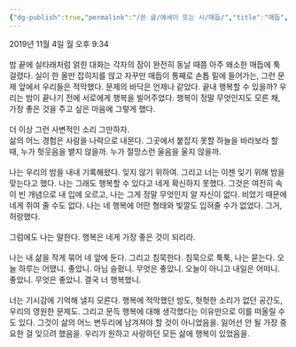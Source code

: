 ```yaml
---
{"dg-publish":true,"permalink":"/쓴 글/에세이 또는 시/매듭/","title":"매듭","tags":["행복","대화","밤"],"noteIcon":""}
---
```


2019년 11월 4일 월 오후 9:34<br/>
<br/>
밤 끝에 실타래처럼 얽힌 대화는 각자의 잠이 완전히 동날 때쯤 아주 왜소한 매듭에 툭 걸렸다. 실이 한 올만 잡히지를 않고 자꾸만 매듭이 통째로 손톱 밑에 들어가는, 그런 문제 앞에서 우리들은 적막했다. 문제의 바닥은 언제나 같았다. 끝내 행복할 수 있을까? 우리는 밤이 끝나기 전에 서로에게 행복을 빌어주었다. 행복이 정말 무엇인지도 모른 채, 가장 좋은 것을 주고 싶은 마음에 그렇게 했다.<br/>
<br/>
더 이상 그런 사변적인 소리 그만하자.<br/>
삶의 어느 경험은 사람을 나락으로 내몬다. 그곳에서 붙잡지 못할 하늘을 바라보라 할 때, 누가 헛웃음을 뱉지 않을까. 누가 절망스런 울음을 울지 않을까.<br/>
<br/>
나는 우리의 밤을 내내 기록해왔다. 잊지 않기 위하여. 그리고 너는 이젠 잊기 위해 밤을 맞는다고 했다. 나는 그래도 행복할 수 있다고 네게 확신하지 못했다. 그것은 여전히 속이 빈 개념으로 내 입에 오르고, 나는 그게 정말 무엇인지 알 자신이 없다. 비었기 때문에 네게 쥐여 줄 수도 없다. 나는 네 행복에 어떤 형태와 빛깔도 입혀줄 수가 없었다. 그거, 허랑했다.<br/>
<br/>
그럼에도 나는 말한다. 행복은 네게 가장 좋은 것이 되리라.<br/>
<br/>
나는 내 삶을 작게 묶어 네 앞에 둔다. 그리고 침묵한다. 침묵으로 툭툭, 나는 묻는다. 오늘 하루는 어땠니. 좋았니. 아님 슬펐니. 무엇은 좋았니. 오늘이 아니고 내일은 어떠니. 좋았니. 무엇은 좋았니. 결국 너 행복했니.<br/>
 <br/>
너는 기시감에 기억해 낼지 모른다. 행복에 적막했던 밤도, 헛헛한 소리가 없던 공간도, 우리의 영원한 문제도. 그리고 문득 행복에 대해 생각했다는 이유만으로 이를 떠올릴 수도 있다. 그것이 삶의 어느 변두리에 남겨져야 할 것이 아니었음을. 잃어선 안 될 가장 중요한 걸 잊으려 했음을. 우리가 원하고 사랑하던 모든 삶에 행복이 있었음을.<br/>
